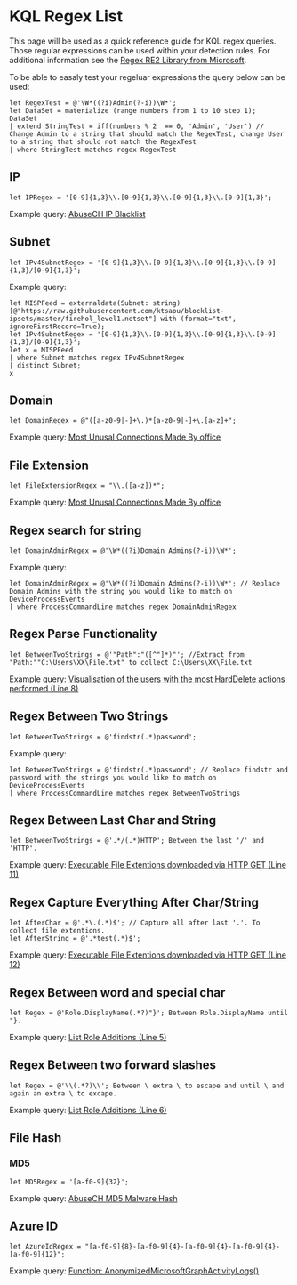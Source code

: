 # KQL Regex List

This page will be used as a quick reference guide for KQL regex queries. Those regular expressions can be used within your detection rules. For additional information see the  [Regex RE2 Library from Microsoft](https://docs.microsoft.com/en-us/azure/data-explorer/kusto/query/re2-library). 

To be able to easaly test your regeluar expressions the query below can be used:
```KQL
let RegexTest = @'\W*((?i)Admin(?-i))\W*';
let DataSet = materialize (range numbers from 1 to 10 step 1);
DataSet
| extend StringTest = iff(numbers % 2  == 0, 'Admin', 'User') // Change Admin to a string that should match the RegexTest, change User to a string that should not match the RegexTest
| where StringTest matches regex RegexTest
```

## IP
```KQL
let IPRegex = '[0-9]{1,3}\\.[0-9]{1,3}\\.[0-9]{1,3}\\.[0-9]{1,3}';
```
Example query: [AbuseCH IP Blacklist](../Threat%20Hunting/TI%20Feed%20-%20AbuseCHIPBlacklistFeed.md)

## Subnet
```KQL
let IPv4SubnetRegex = '[0-9]{1,3}\\.[0-9]{1,3}\\.[0-9]{1,3}\\.[0-9]{1,3}/[0-9]{1,3}';
```

Example query:
```KQL
let MISPFeed = externaldata(Subnet: string)[@"https://raw.githubusercontent.com/ktsaou/blocklist-ipsets/master/firehol_level1.netset"] with (format="txt", ignoreFirstRecord=True);
let IPv4SubnetRegex = '[0-9]{1,3}\\.[0-9]{1,3}\\.[0-9]{1,3}\\.[0-9]{1,3}/[0-9]{1,3}';
let x = MISPFeed 
| where Subnet matches regex IPv4SubnetRegex
| distinct Subnet;
x
```

## Domain
```KQL
let DomainRegex = @"([a-z0-9|-]+\.)*[a-z0-9|-]+\.[a-z]+";
```
Example query: [Most Unusal Connections Made By office](../Defender%20For%20Endpoint/RareConnectionsMadeByOffice.md)

## File Extension
```KQL
let FileExtensionRegex = "\\.([a-z])*";
```
Example query: [Most Unusal Connections Made By office](../Defender%20For%20Endpoint/RareConnectionsMadeByOffice.md)

## Regex search for string
```KQL
let DomainAdminRegex = @'\W*((?i)Domain Admins(?-i))\W*';
```
Example query:
```KQL
let DomainAdminRegex = @'\W*((?i)Domain Admins(?-i))\W*'; // Replace Domain Admins with the string you would like to match on
DeviceProcessEvents
| where ProcessCommandLine matches regex DomainAdminRegex
```

## Regex Parse Functionality 
```KQL
let BetweenTwoStrings = @'"Path":"([^"]*)"'; //Extract from "Path:""C:\Users\XX\File.txt" to collect C:\Users\XX\File.txt
```
Example query: [Visualisation of the users with the most HardDelete actions performed (Line 8)](../Defender%20For%20Cloud%20Apps/HardUserDelete.md)

## Regex Between Two Strings
```KQL
let BetweenTwoStrings = @'findstr(.*)password';
```
Example query:
```KQL
let BetweenTwoStrings = @'findstr(.*)password'; // Replace findstr and password with the strings you would like to match on
DeviceProcessEvents
| where ProcessCommandLine matches regex BetweenTwoStrings
```

## Regex Between Last Char and String
```KQL
let BetweenTwoStrings = @'.*/(.*)HTTP'; Between the last '/' and 'HTTP'. 
```
Example query: [Executable File Extentions downloaded via HTTP GET (Line 11)](https://github.com/Bert-JanP/Hunting-Queries-Detection-Rules/blob/main/Defender%20For%20Endpoint/HTTPExecutableFilesDownloaded.md)

## Regex Capture Everything After Char/String
```KQL
let AfterChar = @'.*\.(.*)$'; // Capture all after last '.'. To collect file extentions.
let AfterString = @'.*test(.*)$';
```
Example query: [Executable File Extentions downloaded via HTTP GET (Line 12)](https://github.com/Bert-JanP/Hunting-Queries-Detection-Rules/blob/main/Defender%20For%20Endpoint/HTTPExecutableFilesDownloaded.md)

## Regex Between word and special char
```KQL
let Regex = @'Role.DisplayName(.*?)"}'; Between Role.DisplayName until "}. 
```
Example query: [List Role Additions (Line 5)](../Azure%20Active%20Directory/ADRoleAdditions.md)

## Regex Between two forward slashes 
```KQL
let Regex = @'\\(.*?)\\'; Between \ extra \ to escape and until \ and again an extra \ to excape. 
```
Example query: [List Role Additions (Line 6)](../Azure%20Active%20Directory/ADRoleAdditions.md)

## File Hash

### MD5
```KQL
let MD5Regex = '[a-f0-9]{32}';
```
Example query: [AbuseCH MD5 Malware Hash](../Threat%20Hunting/TI%20Feed%20-%20AbuseCHMD5Malware.md)

## Azure ID
```KQL
let AzureIdRegex = "[a-f0-9]{8}-[a-f0-9]{4}-[a-f0-9]{4}-[a-f0-9]{4}-[a-f0-9]{12}";
```
Example query: [Function: AnonymizedMicrosoftGraphActivityLogs()](../Functions/AnonymizedMicrosoftGraphActivityLogs.md)
